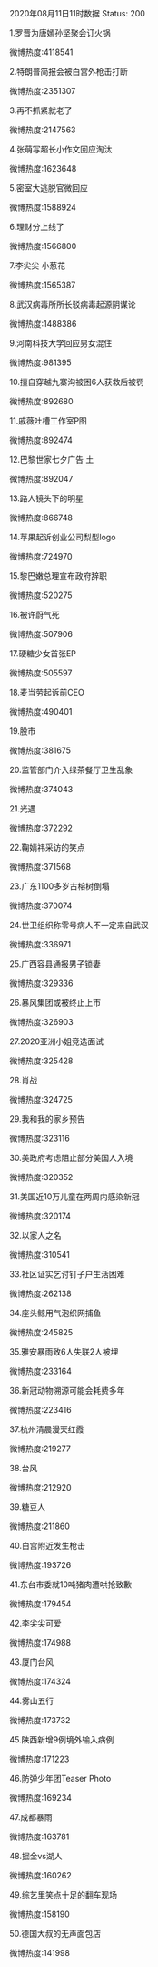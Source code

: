 2020年08月11日11时数据
Status: 200

1.罗晋为唐嫣孙坚聚会订火锅

微博热度:4118541

2.特朗普简报会被白宫外枪击打断

微博热度:2351307

3.再不抓紧就老了

微博热度:2147563

4.张萌写超长小作文回应淘汰

微博热度:1623648

5.密室大逃脱官微回应

微博热度:1588924

6.理财分上线了

微博热度:1566800

7.李尖尖 小葱花

微博热度:1565387

8.武汉病毒所所长驳病毒起源阴谋论

微博热度:1488386

9.河南科技大学回应男女混住

微博热度:981395

10.擅自穿越九寨沟被困6人获救后被罚

微博热度:892680

11.戚薇吐槽工作室P图

微博热度:892474

12.巴黎世家七夕广告 土

微博热度:892047

13.路人镜头下的明星

微博热度:866748

14.苹果起诉创业公司梨型logo

微博热度:724970

15.黎巴嫩总理宣布政府辞职

微博热度:520275

16.被许蔚气死

微博热度:507906

17.硬糖少女首张EP

微博热度:505597

18.麦当劳起诉前CEO

微博热度:490401

19.股市

微博热度:381675

20.监管部门介入绿茶餐厅卫生乱象

微博热度:374043

21.光遇

微博热度:372292

22.鞠婧祎采访的笑点

微博热度:371568

23.广东1100多岁古榕树倒塌

微博热度:370074

24.世卫组织称零号病人不一定来自武汉

微博热度:336971

25.广西容县通报男子锁妻

微博热度:329336

26.暴风集团或被终止上市

微博热度:326903

27.2020亚洲小姐竞选面试

微博热度:325428

28.肖战

微博热度:324725

29.我和我的家乡预告

微博热度:323116

30.美政府考虑阻止部分美国人入境

微博热度:320352

31.美国近10万儿童在两周内感染新冠

微博热度:320174

32.以家人之名

微博热度:310541

33.社区证实乞讨钉子户生活困难

微博热度:262138

34.座头鲸用气泡织网捕鱼

微博热度:245825

35.雅安暴雨致6人失联2人被埋

微博热度:233164

36.新冠动物溯源可能会耗费多年

微博热度:223416

37.杭州清晨漫天红霞

微博热度:219277

38.台风

微博热度:212920

39.糖豆人

微博热度:211860

40.白宫附近发生枪击

微博热度:193726

41.东台市委就10吨猪肉遭哄抢致歉

微博热度:179454

42.李尖尖可爱

微博热度:174988

43.厦门台风

微博热度:174324

44.雾山五行

微博热度:173732

45.陕西新增9例境外输入病例

微博热度:171223

46.防弹少年团Teaser Photo

微博热度:169234

47.成都暴雨

微博热度:163781

48.掘金vs湖人

微博热度:160262

49.综艺里笑点十足的翻车现场

微博热度:158190

50.德国大叔的无声面包店

微博热度:141998

